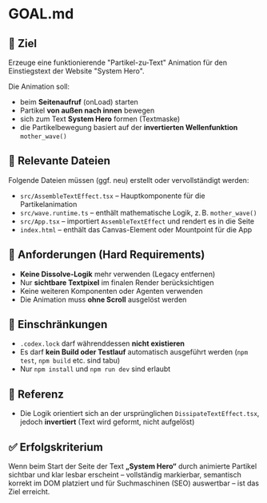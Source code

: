 # GOAL.md

## 🎯 Ziel

Erzeuge eine funktionierende "Partikel-zu-Text" Animation für den Einstiegstext der Website "System Hero".

Die Animation soll:
- beim **Seitenaufruf** (onLoad) starten
- Partikel **von außen nach innen** bewegen
- sich zum Text **System Hero** formen (Textmaske)
- die Partikelbewegung basiert auf der **invertierten Wellenfunktion** `mother_wave()`


## 📂 Relevante Dateien

Folgende Dateien müssen (ggf. neu) erstellt oder vervollständigt werden:

- `src/AssembleTextEffect.tsx` – Hauptkomponente für die Partikelanimation
- `src/wave.runtime.ts` – enthält mathematische Logik, z. B. `mother_wave()`
- `src/App.tsx` – importiert `AssembleTextEffect` und rendert es in die Seite
- `index.html` – enthält das Canvas-Element oder Mountpoint für die App


## 📌 Anforderungen (Hard Requirements)

- **Keine Dissolve-Logik** mehr verwenden (Legacy entfernen)
- Nur **sichtbare Textpixel** im finalen Render berücksichtigen
- Keine weiteren Komponenten oder Agenten verwenden
- Die Animation muss **ohne Scroll** ausgelöst werden


## 🚫 Einschränkungen

- `.codex.lock` darf währenddessen **nicht existieren**
- Es darf **kein Build oder Testlauf** automatisch ausgeführt werden (`npm test`, `npm build` etc. sind tabu)
- Nur `npm install` und `npm run dev` sind erlaubt


## 📘 Referenz
- Die Logik orientiert sich an der ursprünglichen `DissipateTextEffect.tsx`, jedoch **invertiert** (Text wird geformt, nicht aufgelöst)


## ✅ Erfolgskriterium

Wenn beim Start der Seite der Text **„System Hero“** durch animierte Partikel sichtbar und klar lesbar erscheint – vollständig markierbar, semantisch korrekt im DOM platziert und für Suchmaschinen (SEO) auswertbar – ist das Ziel erreicht.

